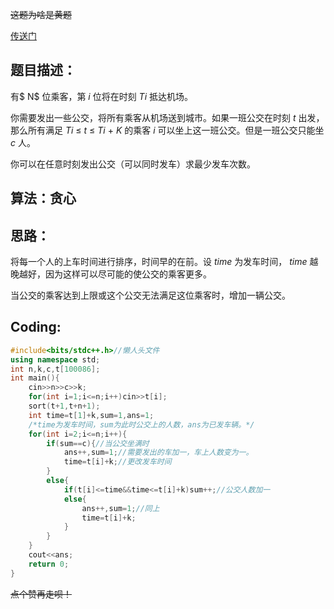  ~~这题为啥是黄题~~

[传送门](https://www.luogu.com.cn/problem/AT2337)

## 题目描述：
有$ N$ 位乘客，第 $i$ 位将在时刻 $Ti$ 抵达机场。

你需要发出一些公交，将所有乘客从机场送到城市。如果一班公交在时刻 $t$ 出发，那么所有满足 $Ti$ $≤$ $t$ $≤$ $Ti$ $+$ $K$ 的乘客 $i$ 可以坐上这一班公交。但是一班公交只能坐 $c$ 人。

你可以在任意时刻发出公交（可以同时发车）求最少发车次数。

## 算法：贪心

## 思路：
将每一个人的上车时间进行排序，时间早的在前。设 $time$ 为发车时间， $time$ 越晚越好，因为这样可以尽可能的使公交的乘客更多。

当公交的乘客达到上限或这个公交无法满足这位乘客时，增加一辆公交。

## Coding:
```cpp
#include<bits/stdc++.h>//懒人头文件
using namespace std;
int n,k,c,t[100086];
int main(){
	cin>>n>>c>>k;
	for(int i=1;i<=n;i++)cin>>t[i];
	sort(t+1,t+n+1);
	int time=t[1]+k,sum=1,ans=1;
    /*time为发车时间，sum为此时公交上的人数，ans为已发车辆。*/
	for(int i=2;i<=n;i++){
		if(sum==c){//当公交坐满时
			ans++,sum=1;//需要发出的车加一，车上人数变为一。
			time=t[i]+k;//更改发车时间
		}
		else{
			if(t[i]<=time&&time<=t[i]+k)sum++;//公交人数加一
			else{
				ans++,sum=1;//同上
				time=t[i]+k;
			}
		}
	}
	cout<<ans;
	return 0;
}
```
~~点个赞再走呗！~~
